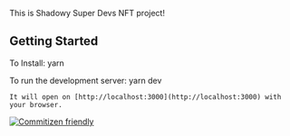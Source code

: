This is Shadowy Super Devs NFT project!

## Getting Started

To Install:
yarn

To run the development server:
yarn dev

```
It will open on [http://localhost:3000](http://localhost:3000) with your browser.
```

[![Commitizen friendly](https://img.shields.io/badge/commitizen-friendly-brightgreen.svg)](http://commitizen.github.io/cz-cli/)
